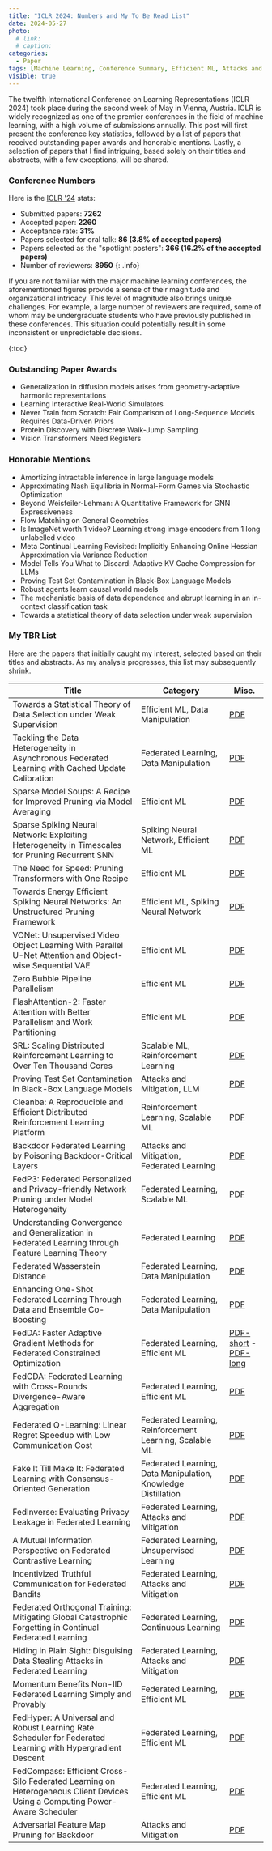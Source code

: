 ```yaml
---
title: "ICLR 2024: Numbers and My To Be Read List"
date: 2024-05-27
photo:
  # link: 
  # caption: 
categories: 
  - Paper 
tags: [Machine Learning, Conference Summary, Efficient ML, Attacks and Mitigation, LLM, Federated Learning, Data Manipulation, Spiking Neural Network, Scalable ML, Knowledge Distillation, Continuous Learning]
visible: true
---
```


The twelfth International Conference on Learning Representations (ICLR 2024) took place during the second week of May in Vienna, Austria. ICLR is widely recognized as one of the premier conferences in the field of machine learning, with a high volume of submissions annually. This post will first present the conference key statistics, followed by a list of papers that received outstanding paper awards and honorable mentions. Lastly, a selection of papers that I find intriguing, based solely on their titles and abstracts, with a few exceptions, will be shared.

### Conference Numbers

Here is the [ICLR '24](https://media.iclr.cc/Conferences/ICLR2024/ICLR2024-Fact_Sheet.pdf) stats:

- Submitted papers: **7262**
- Accepted paper: **2260**
- Acceptance rate: **31%**
- Papers selected for oral talk: **86 (3.8% of accepted papers)**
- Papers selected as the "spotlight posters": **366 (16.2% of the accepted papers)**
- Number of reviewers: **8950**
{: .info}

If you are not familiar with the major machine learning conferences, the aforementioned figures provide a sense of their magnitude and organizational intricacy. This level of magnitude also brings unique challenges. For example, a large number of reviewers are required, some of whom may be undergraduate students who have previously published in these conferences. This situation could potentially result in some inconsistent or unpredictable decisions.

{:toc}

### Outstanding Paper Awards

- Generalization in diffusion models arises from geometry-adaptive harmonic representations
- Learning Interactive Real-World Simulators
- Never Train from Scratch: Fair Comparison of Long-Sequence Models Requires Data-Driven Priors
- Protein Discovery with Discrete Walk-Jump Sampling
- Vision Transformers Need Registers

### Honorable Mentions

- Amortizing intractable inference in large language models
- Approximating Nash Equilibria in Normal-Form Games via Stochastic Optimization
- Beyond Weisfeiler-Lehman: A Quantitative Framework for GNN Expressiveness
- Flow Matching on General Geometries
- Is ImageNet worth 1 video? Learning strong image encoders from 1 long unlabelled video
- Meta Continual Learning Revisited: Implicitly Enhancing Online Hessian Approximation via Variance Reduction
- Model Tells You What to Discard: Adaptive KV Cache Compression for LLMs
- Proving Test Set Contamination in Black-Box Language Models
- Robust agents learn causal world models
- The mechanistic basis of data dependence and abrupt learning in an in-context classification task
- Towards a statistical theory of data selection under weak supervision 

### My TBR List

Here are the papers that initially caught my interest, selected based on their titles and abstracts. As my analysis progresses, this list may subsequently shrink.

| Title  | Category | Misc.  |
| ------ | -------- | ------ |
| Towards a Statistical Theory of Data Selection under Weak Supervision | Efficient ML, Data Manipulation | [PDF](https://openreview.net/pdf?id=HhfcNgQn6p) |
| Tackling the Data Heterogeneity in Asynchronous Federated Learning with Cached Update Calibration | Federated Learning, Data Manipulation | [PDF](https://openreview.net/pdf?id=4aywmeb97I) |
| Sparse Model Soups: A Recipe for Improved Pruning via Model Averaging | Efficient ML | [PDF](https://openreview.net/pdf?id=xx0ITyHp3u) |
| Sparse Spiking Neural Network: Exploiting Heterogeneity in Timescales for Pruning Recurrent SNN | Spiking Neural Network, Efficient ML | [PDF](https://openreview.net/pdf?id=0jsfesDZDq) |
| The Need for Speed: Pruning Transformers with One Recipe | Efficient ML | [PDF](https://openreview.net/pdf?id=MVmT6uQ3cQ) |
| Towards Energy Efficient Spiking Neural Networks: An Unstructured Pruning Framework | Efficient ML, Spiking Neural Network | [PDF](https://openreview.net/pdf?id=eoSeaK4QJo) |
| VONet: Unsupervised Video Object Learning With Parallel U-Net Attention and Object-wise Sequential VAE | Efficient ML | [PDF](https://arxiv.org/pdf/2401.11110) |
| Zero Bubble Pipeline Parallelism | Efficient ML | [PDF](https://openreview.net/pdf?id=tuzTN0eIO5) |
| FlashAttention-2: Faster Attention with Better Parallelism and Work Partitioning | Efficient ML | [PDF](https://arxiv.org/pdf/2307.08691) |
| SRL: Scaling Distributed Reinforcement Learning to Over Ten Thousand Cores | Scalable ML, Reinforcement Learning | [PDF](https://openreview.net/pdf?id=lajn1iROCu) |
| Proving Test Set Contamination in Black-Box Language Models | Attacks and Mitigation, LLM | [PDF](https://openreview.net/pdf?id=KS8mIvetg2) |
| Cleanba: A Reproducible and Efficient Distributed Reinforcement Learning Platform | Reinforcement Learning, Scalable ML | [PDF](https://arxiv.org/pdf/2310.00036) |
| Backdoor Federated Learning by Poisoning Backdoor-Critical Layers | Attacks and Mitigation, Federated Learning | [PDF](https://openreview.net/pdf?id=AJBGSVSTT2) |
| FedP3: Federated Personalized and Privacy-friendly Network Pruning under Model Heterogeneity | Federated Learning, Scalable ML | [PDF](https://openreview.net/pdf?id=hbHwZYqk9T) |
| Understanding Convergence and Generalization in Federated Learning through Feature Learning Theory | Federated Learning | [PDF](https://openreview.net/pdf?id=EcetCr4trp) |
| Federated Wasserstein Distance | Federated Learning, Data Manipulation | [PDF](https://openreview.net/pdf?id=rsg1mvUahT) |
| Enhancing One-Shot Federated Learning Through Data and Ensemble Co-Boosting | Federated Learning, Data Manipulation | [PDF](https://openreview.net/pdf?id=tm8s3696Ox) |
| FedDA: Faster Adaptive Gradient Methods for Federated Constrained Optimization | Federated Learning, Efficient ML | [PDF-short](https://openreview.net/attachment?id=kjn99xFUF3&name=pdf) - [PDF-long](https://arxiv.org/pdf/2302.06103) |
| FedCDA: Federated Learning with Cross-Rounds Divergence-Aware Aggregation | Federated Learning, Efficient ML | [PDF](https://openreview.net/pdf?id=nbPGqeH3lt) |
| Federated Q-Learning: Linear Regret Speedup with Low Communication Cost | Federated Learning, Reinforcement Learning, Scalable ML | [PDF](https://openreview.net/pdf?id=fe6ANBxcKM) |
| Fake It Till Make It: Federated Learning with Consensus-Oriented Generation | Federated Learning, Data Manipulation, Knowledge Distillation | [PDF](https://openreview.net/pdf?id=NY3wMJuaLf) |
| FedInverse: Evaluating Privacy Leakage in Federated Learning | Federated Learning, Attacks and Mitigation | [PDF](https://openreview.net/pdf?id=nTNgkEIfeb) |
| A Mutual Information Perspective on Federated Contrastive Learning | Federated Learning, Unsupervised Learning | [PDF](https://openreview.net/pdf?id=JrmPG9ufKg) |
| Incentivized Truthful Communication for Federated Bandits | Federated Learning, Attacks and Mitigation | [PDF](https://openreview.net/pdf?id=ykEixGIJYb) |
| Federated Orthogonal Training: Mitigating Global Catastrophic Forgetting in Continual Federated Learning | Federated Learning, Continuous Learning | [PDF](https://arxiv.org/pdf/2309.01289) |
| Hiding in Plain Sight: Disguising Data Stealing Attacks in Federated Learning | Federated Learning, Attacks and Mitigation | [PDF](https://arxiv.org/pdf/2306.03013) |
| Momentum Benefits Non-IID Federated Learning Simply and Provably |  Federated Learning, Efficient ML | [PDF](https://arxiv.org/pdf/2306.16504) |
| FedHyper: A Universal and Robust Learning Rate Scheduler for Federated Learning with Hypergradient Descent | Federated Learning, Efficient ML | [PDF](https://openreview.net/pdf?id=Kl9CqKf7h6) |
| FedCompass: Efficient Cross-Silo Federated Learning on Heterogeneous Client Devices Using a Computing Power-Aware Scheduler | Federated Learning, Efficient ML | [PDF](https://openreview.net/pdf?id=msXxrttLOi) |
| Adversarial Feature Map Pruning for Backdoor | Attacks and Mitigation | [PDF](https://openreview.net/pdf?id=IOEEDkla96) |
